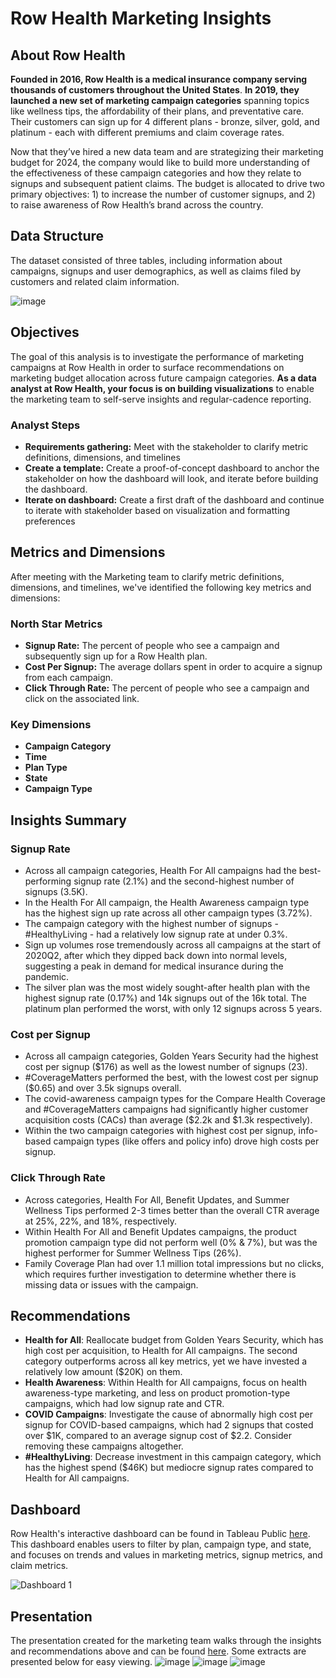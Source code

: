 # Row Health Marketing Insights
## About Row Health
**Founded in 2016, Row Health is a medical insurance company serving thousands of customers throughout the United States**. **In 2019, they launched a new set of marketing campaign categories** spanning topics like wellness tips, the affordability of their plans, and preventative care. Their customers can sign up for 4 different plans - bronze, silver, gold, and platinum - each with different premiums and claim coverage rates. 

Now that they’ve hired a new data team and are strategizing their marketing budget for 2024, the company would like to build more understanding of the effectiveness of these campaign categories and how they relate to signups and subsequent patient claims. The budget is allocated to drive two primary objectives: 1) to increase the number of customer signups, and 2) to raise awareness of Row Health’s brand across the country.

## Data Structure
The dataset consisted of three tables, including information about campaigns, signups and user demographics, as well as claims filed by customers and related claim information.

![image](https://github.com/user-attachments/assets/473eb4fb-705b-49fd-b9a4-a40b6e654a84)

## Objectives
The goal of this analysis is to investigate the performance of marketing campaigns at Row Health in order to surface recommendations on marketing budget allocation across future campaign categories. **As a data analyst at Row Health, your focus is on building visualizations** to enable the marketing team to self-serve insights and regular-cadence reporting. 

### Analyst Steps
- **Requirements gathering:** Meet with the stakeholder to clarify metric definitions, dimensions, and timelines
- **Create a template:** Create a proof-of-concept dashboard to anchor the stakeholder on how the dashboard will look, and iterate before building the dashboard.
- **Iterate on dashboard:** Create a first draft of the dashboard and continue to iterate with stakeholder based on visualization and formatting preferences

## Metrics and Dimensions
After meeting with the Marketing team to clarify metric definitions, dimensions, and timelines, we've identified the following key metrics and dimensions:

### North Star Metrics
- **Signup Rate:** The percent of people who see a campaign and subsequently sign up for a Row Health plan.
- **Cost Per Signup:** The average dollars spent in order to acquire a signup from each campaign.
- **Click Through Rate:** The percent of people who see a campaign and click on the associated link. 
  
### Key Dimensions
- **Campaign Category**
- **Time**
- **Plan Type**
- **State**
- **Campaign Type**

## Insights Summary

### Signup Rate
- Across all campaign categories, Health For All campaigns had the best-performing signup rate (2.1%) and the second-highest number of signups (3.5K).
- In the Health For All campaign, the Health Awareness campaign type has the highest sign up rate across all other campaign types (3.72%).
- The campaign category with the highest number of signups - #HealthyLiving - had a relatively low signup rate at under 0.3%. 
- Sign up volumes rose tremendously across all campaigns at the start of 2020Q2, after which they dipped back down into normal levels, suggesting a peak in demand for medical insurance during the pandemic. 
- The silver plan was the most widely sought-after health plan with the highest signup rate (0.17%) and 14k signups out of the 16k total. The platinum plan performed the worst, with only 12 signups across 5 years. 

### Cost per Signup
- Across all campaign categories, Golden Years Security had the highest cost per signup ($176) as well as the lowest number of signups (23).
- #CoverageMatters performed the best, with the lowest cost per signup ($0.65) and over 3.5k signups overall.
- The covid-awareness campaign types for the Compare Health Coverage and #CoverageMatters campaigns had significantly higher customer acquisition costs (CACs) than average ($2.2k and $1.3k respectively).
- Within the two campaign categories with highest cost per signup, info-based campaign types (like offers and policy info) drove high costs per signup.

### Click Through Rate
- Across categories, Health For All, Benefit Updates, and Summer Wellness Tips performed 2-3 times better than the overall CTR average at 25%, 22%, and 18%, respectively.
- Within Health For All and Benefit Updates campaigns, the product promotion campaign type did not perform well (0% & 7%), but was the highest performer for Summer Wellness Tips (26%).
- Family Coverage Plan had over 1.1 million total impressions but no clicks, which requires further investigation to determine whether there is missing data or issues with the campaign. 

## Recommendations
- **Health for All**: Reallocate budget from Golden Years Security, which has high cost per acquisition, to Health for All campaigns. The second category outperforms across all key metrics, yet we have invested a relatively low amount ($20K) on them.
- **Health Awareness**: Within Health for All campaigns, focus on health awareness-type marketing, and less on product promotion-type campaigns, which had low signup rate and CTR.
- **COVID Campaigns**: Investigate the cause of abnormally high cost per signup for COVID-based campaigns, which had 2 signups that costed over $1K, compared to an average signup cost of $2.2. Consider removing these campaigns altogether.
- **#HealthyLiving**: Decrease investment in this campaign category, which has the highest spend ($46K) but mediocre signup rates compared to Health for All campaigns.

## Dashboard
Row Health's interactive dashboard can be found in Tableau Public [here](https://public.tableau.com/app/profile/ericli0208/viz/RowHealth_17335647652660/Dashboard1). This dashboard enables users to filter by plan, campaign type, and state, and focuses on trends and values in marketing metrics, signup metrics, and claim metrics.

![Dashboard 1](https://github.com/user-attachments/assets/6cc937fa-55f6-4a55-950e-531e5183dd6c)

## Presentation
The presentation created for the marketing team walks through the insights and recommendations above and can be found [here](https://docs.google.com/presentation/d/1KoJWtujMauO6d-q4liMUkkdQ-h_KMdoT/edit?usp=sharing&ouid=102705438042521612356&rtpof=true&sd=true). Some extracts are presented below for easy viewing.
![image](https://github.com/user-attachments/assets/f5625214-83a9-4e30-a42b-4dbe2ce0f205)
![image](https://github.com/user-attachments/assets/60755d86-8991-4292-b43a-fd93f34ae802)
![image](https://github.com/user-attachments/assets/d1612e9c-2f65-4917-a813-5e9cec5dc3d0)



